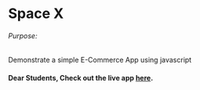 # Space X

###### Purpose:
   Demonstrate a simple E-Commerce App using javascript

#### Dear Students, Check out the live app [here](https://ram-brs.github.io/spaceX/).
